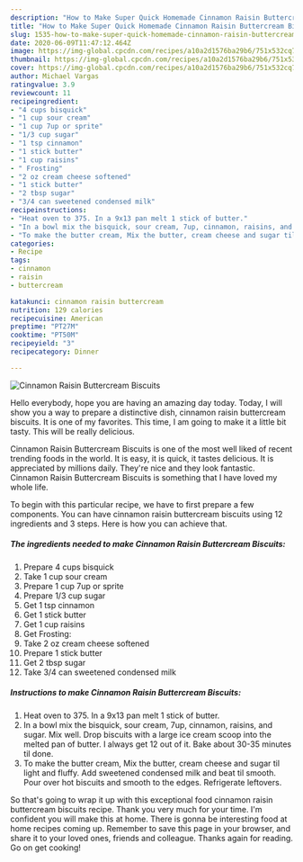```yaml
---
description: "How to Make Super Quick Homemade Cinnamon Raisin Buttercream Biscuits"
title: "How to Make Super Quick Homemade Cinnamon Raisin Buttercream Biscuits"
slug: 1535-how-to-make-super-quick-homemade-cinnamon-raisin-buttercream-biscuits
date: 2020-06-09T11:47:12.464Z
image: https://img-global.cpcdn.com/recipes/a10a2d1576ba29b6/751x532cq70/cinnamon-raisin-buttercream-biscuits-recipe-main-photo.jpg
thumbnail: https://img-global.cpcdn.com/recipes/a10a2d1576ba29b6/751x532cq70/cinnamon-raisin-buttercream-biscuits-recipe-main-photo.jpg
cover: https://img-global.cpcdn.com/recipes/a10a2d1576ba29b6/751x532cq70/cinnamon-raisin-buttercream-biscuits-recipe-main-photo.jpg
author: Michael Vargas
ratingvalue: 3.9
reviewcount: 11
recipeingredient:
- "4 cups bisquick"
- "1 cup sour cream"
- "1 cup 7up or sprite"
- "1/3 cup sugar"
- "1 tsp cinnamon"
- "1 stick butter"
- "1 cup raisins"
- " Frosting"
- "2 oz cream cheese softened"
- "1 stick butter"
- "2 tbsp sugar"
- "3/4 can sweetened condensed milk"
recipeinstructions:
- "Heat oven to 375. In a 9x13 pan melt 1 stick of butter."
- "In a bowl mix the bisquick, sour cream, 7up, cinnamon, raisins, and sugar. Mix well. Drop biscuits with a large ice cream scoop into the melted pan of butter. I always get 12 out of it. Bake about 30-35 minutes til done."
- "To make the butter cream, Mix the butter, cream cheese and sugar til light and fluffy. Add sweetened condensed milk and beat til smooth. Pour over hot biscuits and smooth to the edges. Refrigerate leftovers."
categories:
- Recipe
tags:
- cinnamon
- raisin
- buttercream

katakunci: cinnamon raisin buttercream 
nutrition: 129 calories
recipecuisine: American
preptime: "PT27M"
cooktime: "PT50M"
recipeyield: "3"
recipecategory: Dinner

---
```



![Cinnamon Raisin Buttercream Biscuits](https://img-global.cpcdn.com/recipes/a10a2d1576ba29b6/751x532cq70/cinnamon-raisin-buttercream-biscuits-recipe-main-photo.jpg)

Hello everybody, hope you are having an amazing day today. Today, I will show you a way to prepare a distinctive dish, cinnamon raisin buttercream biscuits. It is one of my favorites. This time, I am going to make it a little bit tasty. This will be really delicious.

Cinnamon Raisin Buttercream Biscuits is one of the most well liked of recent trending foods in the world. It is easy, it is quick, it tastes delicious. It is appreciated by millions daily. They're nice and they look fantastic. Cinnamon Raisin Buttercream Biscuits is something that I have loved my whole life.




To begin with this particular recipe, we have to first prepare a few components. You can have cinnamon raisin buttercream biscuits using 12 ingredients and 3 steps. Here is how you can achieve that.

<!--inarticleads1-->

##### The ingredients needed to make Cinnamon Raisin Buttercream Biscuits:

1. Prepare 4 cups bisquick
1. Take 1 cup sour cream
1. Prepare 1 cup 7up or sprite
1. Prepare 1/3 cup sugar
1. Get 1 tsp cinnamon
1. Get 1 stick butter
1. Get 1 cup raisins
1. Get  Frosting:
1. Take 2 oz cream cheese softened
1. Prepare 1 stick butter
1. Get 2 tbsp sugar
1. Take 3/4 can sweetened condensed milk




<!--inarticleads2-->

##### Instructions to make Cinnamon Raisin Buttercream Biscuits:

1. Heat oven to 375. In a 9x13 pan melt 1 stick of butter.
1. In a bowl mix the bisquick, sour cream, 7up, cinnamon, raisins, and sugar. Mix well. Drop biscuits with a large ice cream scoop into the melted pan of butter. I always get 12 out of it. Bake about 30-35 minutes til done.
1. To make the butter cream, Mix the butter, cream cheese and sugar til light and fluffy. Add sweetened condensed milk and beat til smooth. Pour over hot biscuits and smooth to the edges. Refrigerate leftovers.




So that's going to wrap it up with this exceptional food cinnamon raisin buttercream biscuits recipe. Thank you very much for your time. I'm confident you will make this at home. There is gonna be interesting food at home recipes coming up. Remember to save this page in your browser, and share it to your loved ones, friends and colleague. Thanks again for reading. Go on get cooking!
